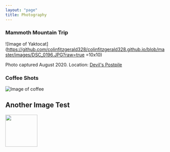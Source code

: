 ```yaml
---
layout: "page"
title: Photography
---
```


### Mammoth Mountain Trip

![Image of Yaktocat](https://github.com/colinfitzgerald328/colinfitzgerald328.github.io/blob/master/images/DSC_0196.JPG?raw=true =10x10)

Photo captured August 2020. Location: [Devil's Postpile](https://www.google.com/maps/place/Devils+Postpile+National+Monument/@37.6251062,-119.0871393,17z/data=!3m1!4b1!4m5!3m4!1s0x809672fe7d5a369d:0x9a5f7b427fb58dc5!8m2!3d37.6251062!4d-119.0849506)



### Coffee Shots

![Image of coffee](https://github.com/colinfitzgerald328/colinfitzgerald328.github.io/blob/master/images/DSC_0003.jpg?raw=true)


## Another Image Test




<img src="images/DSC_0003.jpg?raw=true" width="100" height="100"/>
